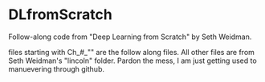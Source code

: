 # DLfromScratch
Follow-along code from "Deep Learning from Scratch" by Seth Weidman.

files starting with Ch_#_"" are the follow along files. All other files are from Seth Weidman's "lincoln" folder.
Pardon the mess, I am just getting used to manuevering through github. 
